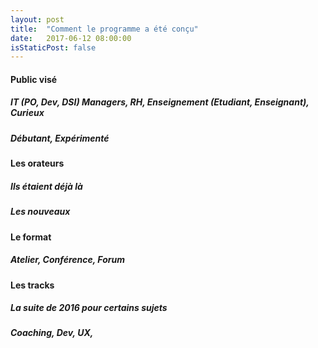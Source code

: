 ```yaml
---
layout: post
title:  "Comment le programme a été conçu"
date:   2017-06-12 08:00:00
isStaticPost: false
---
```


#### Public visé

##### IT (PO, Dev, DSI) Managers, RH, Enseignement (Etudiant, Enseignant), Curieux



##### Débutant, Expérimenté



#### Les orateurs

##### Ils étaient déjà là

##### Les nouveaux

#### Le format

##### Atelier, Conférence, Forum

#### Les tracks

##### La suite de 2016 pour certains sujets

##### Coaching, Dev, UX, 

